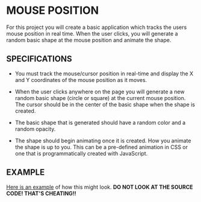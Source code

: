 # MOUSE POSITION
For this project you will create a basic application which tracks the users mouse position in real time. When the user clicks, you will generate a random basic shape at the mouse position and animate the shape.

## SPECIFICATIONS
  * You must track the mouse/cursor position in real-time and display the X and Y coordinates of the mouse position as it moves.

  * When the user clicks anywhere on the page you will generate a new random basic shape (circle or square) at the current mouse position. The cursor should be in the center of the basic shape when the shape is created.

  * The basic shape that is generated should have a random color and a random opacity.

  * The shape should begin animating once it is created. How you animate the shape is up to you. This can be a pre-defined animation in CSS or one that is programmatically created with JavaScript.

## EXAMPLE
[Here is an example](https://codepen.io/tophergates/full/bYEeJm/) of how this might look. **DO NOT LOOK AT THE SOURCE CODE! THAT'S CHEATING!!**
